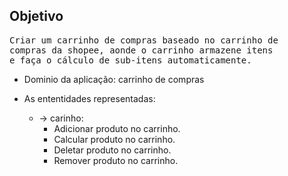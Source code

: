 ## Objetivo

<pre>Criar um carrinho de compras baseado no carrinho de
compras da shopee, aonde o carrinho armazene itens 
e faça o cálculo de sub-itens automaticamente.</pre>

* Dominio da aplicação: carrinho de compras
* As ententidades representadas:
  
  * → carinho:
    * Adicionar produto no carrinho.
    * Calcular produto no carrinho.
    * Deletar produto no carrinho.
    * Remover produto no carrinho.